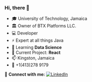 ### Hi, there 👋


- 🎓 University of Technology, Jamaica
- 🏛 Owner of BTX Platforms LLC.
- 💻 Developer
- ⚡ Expert at all things Java
- 🌱 Learning **Data Science**
- 🔭 Current Project: **React** 
- 📫 Kingston, Jamaica
- 📱 +1(413)278 9179

🔵 **Connect with me:**
[![LinkedIn](https://img.shields.io/badge/LinkedIn-0077B5?style=for-the-badge&style=social&logo=linkedin&logoColor=white)](https://www.linkedin.com/adriankbennett3/)
